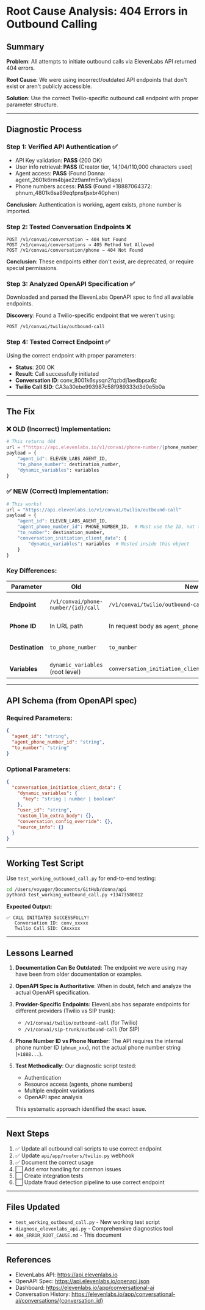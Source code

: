 # Root Cause Analysis: 404 Errors in Outbound Calling

## Summary

**Problem**: All attempts to initiate outbound calls via ElevenLabs API returned 404 errors.

**Root Cause**: We were using incorrect/outdated API endpoints that don't exist or aren't publicly accessible.

**Solution**: Use the correct Twilio-specific outbound call endpoint with proper parameter structure.

---

## Diagnostic Process

### Step 1: Verified API Authentication ✅
- API Key validation: **PASS** (200 OK)
- User info retrieval: **PASS** (Creator tier, 14,104/110,000 characters used)
- Agent access: **PASS** (Found Donna: agent_2601k6rm4bjae2z9amfm5w1y6aps)
- Phone numbers access: **PASS** (Found +18887064372: phnum_4801k6sa89eqfpnsfjsxbr40phen)

**Conclusion**: Authentication is working, agent exists, phone number is imported.

### Step 2: Tested Conversation Endpoints ❌
```
POST /v1/convai/conversation → 404 Not Found
POST /v1/convai/conversations → 405 Method Not Allowed
POST /v1/convai/conversation/phone → 404 Not Found
```

**Conclusion**: These endpoints either don't exist, are deprecated, or require special permissions.

### Step 3: Analyzed OpenAPI Specification ✅
Downloaded and parsed the ElevenLabs OpenAPI spec to find all available endpoints.

**Discovery**: Found a Twilio-specific endpoint that we weren't using:
```
POST /v1/convai/twilio/outbound-call
```

### Step 4: Tested Correct Endpoint ✅
Using the correct endpoint with proper parameters:
- **Status**: 200 OK
- **Result**: Call successfully initiated
- **Conversation ID**: conv_8001k6sysqn2fqzbdj1aedbpsx6z
- **Twilio Call SID**: CA3a30ebe993987c58f989333d3d0e5b0a

---

## The Fix

### ❌ OLD (Incorrect) Implementation:

```python
# This returns 404
url = f"https://api.elevenlabs.io/v1/convai/phone-number/{phone_number_id}/call"
payload = {
    "agent_id": ELEVEN_LABS_AGENT_ID,
    "to_phone_number": destination_number,
    "dynamic_variables": variables
}
```

### ✅ NEW (Correct) Implementation:

```python
# This works!
url = "https://api.elevenlabs.io/v1/convai/twilio/outbound-call"
payload = {
    "agent_id": ELEVEN_LABS_AGENT_ID,
    "agent_phone_number_id": PHONE_NUMBER_ID,  # Must use the ID, not the number
    "to_number": destination_number,
    "conversation_initiation_client_data": {
        "dynamic_variables": variables  # Nested inside this object
    }
}
```

### Key Differences:

| Parameter | Old | New | Notes |
|-----------|-----|-----|-------|
| **Endpoint** | `/v1/convai/phone-number/{id}/call` | `/v1/convai/twilio/outbound-call` | Twilio-specific endpoint |
| **Phone ID** | In URL path | In request body as `agent_phone_number_id` | More explicit |
| **Destination** | `to_phone_number` | `to_number` | Different param name |
| **Variables** | `dynamic_variables` (root level) | `conversation_initiation_client_data.dynamic_variables` | Nested structure |

---

## API Schema (from OpenAPI spec)

### Required Parameters:
```json
{
  "agent_id": "string",
  "agent_phone_number_id": "string",
  "to_number": "string"
}
```

### Optional Parameters:
```json
{
  "conversation_initiation_client_data": {
    "dynamic_variables": {
      "key": "string | number | boolean"
    },
    "user_id": "string",
    "custom_llm_extra_body": {},
    "conversation_config_override": {},
    "source_info": {}
  }
}
```

---

## Working Test Script

Use `test_working_outbound_call.py` for end-to-end testing:

```bash
cd /Users/voyager/Documents/GitHub/donna/api
python3 test_working_outbound_call.py +13473580012
```

**Expected Output:**
```
✅ CALL INITIATED SUCCESSFULLY!
   Conversation ID: conv_xxxxx
   Twilio Call SID: CAxxxxx
```

---

## Lessons Learned

1. **Documentation Can Be Outdated**: The endpoint we were using may have been from older documentation or examples.

2. **OpenAPI Spec is Authoritative**: When in doubt, fetch and analyze the actual OpenAPI specification.

3. **Provider-Specific Endpoints**: ElevenLabs has separate endpoints for different providers (Twilio vs SIP trunk):
   - `/v1/convai/twilio/outbound-call` (for Twilio)
   - `/v1/convai/sip-trunk/outbound-call` (for SIP)

4. **Phone Number ID vs Phone Number**: The API requires the internal phone number ID (`phnum_xxx`), not the actual phone number string (`+1888...`).

5. **Test Methodically**: Our diagnostic script tested:
   - Authentication
   - Resource access (agents, phone numbers)
   - Multiple endpoint variations
   - OpenAPI spec analysis
   
   This systematic approach identified the exact issue.

---

## Next Steps

1. ✅ Update all outbound call scripts to use correct endpoint
2. ✅ Update `api/app/routers/twilio.py` webhook
3. ✅ Document the correct usage
4. ⬜ Add error handling for common issues
5. ⬜ Create integration tests
6. ⬜ Update fraud detection pipeline to use correct endpoint

---

## Files Updated

- `test_working_outbound_call.py` - New working test script
- `diagnose_elevenlabs_api.py` - Comprehensive diagnostics tool
- `404_ERROR_ROOT_CAUSE.md` - This document

---

## References

- ElevenLabs API: https://api.elevenlabs.io
- OpenAPI Spec: https://api.elevenlabs.io/openapi.json
- Dashboard: https://elevenlabs.io/app/conversational-ai
- Conversation History: https://elevenlabs.io/app/conversational-ai/conversations/{conversation_id}
